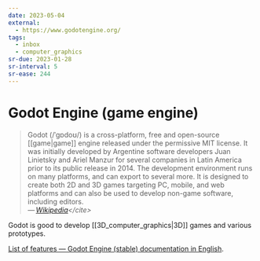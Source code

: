 ```yaml
---
date: 2023-05-04
external:
  - https://www.godotengine.org/
tags:
  - inbox
  - computer_graphics
sr-due: 2023-01-28
sr-interval: 5
sr-ease: 244
---
```


# Godot Engine (game engine)

> Godot (/ˈɡɒdoʊ/) is a cross-platform, free and open-source [[game|game]]
> engine released under the permissive MIT license. It was initially developed
> by Argentine software developers Juan Linietsky and Ariel Manzur for several
> companies in Latin America prior to its public release in 2014. The
> development environment runs on many platforms, and can export to several
> more. It is designed to create both 2D and 3D games targeting PC, mobile, and
> web platforms and can also be used to develop non-game software, including
> editors.\
> — <cite>[Wikipedia](https://en.wikipedia.org/wiki/Godot_\(game_engine\))</cite>

Godot is good to develop [[3D_computer_graphics|3D]] games and various
prototypes.

[List of features — Godot Engine (stable) documentation in
English](https://docs.godotengine.org/en/stable/about/list_of_features.html).

